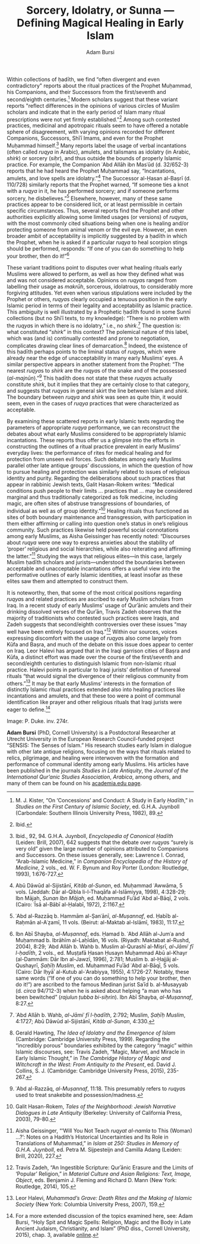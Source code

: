 ﻿---
layout: post
title: Sorcery, Idolatry, or Sunna — Defining Magical Healing in Early Islam
author: Adam Bursi
categories: contributions
tags: [contributions]
image: adam_bursi.jpg 
---

Within collections of ḥadīth, we find “often divergent and even contradictory" reports about the ritual practices of the Prophet Muḥammad, his Companions, and their Successors from the first/seventh and second/eighth centuries.[^1] Modern scholars suggest that these variant reports "reflect differences in the opinions of various circles of Muslim scholars and indicate that in the early period of Islam many ritual prescriptions were not yet firmly established."[^2] Among such contested practices, medicinal and apotropaic rituals seem to have offered a notable sphere of disagreement, with varying opinions recorded for different Companions, Successors, Shīʿī Imams, and even for the Prophet Muḥammad himself.[^3] Many reports label the usage of verbal incantations (often called *ruqya* in Arabic), amulets, and talismans as idolatry (in Arabic, *shirk*) or sorcery (*siḥr*), and thus outside the bounds of properly Islamic practice. For example, the Companion ʿAbd Allāh ibn Masʿūd (d. 32/652-3) reports that he had heard the Prophet Muḥammad say, “Incantations, amulets, and love spells are idolatry.”[^4] The Successor al-Ḥasan al-Baṣrī (d. 110/728) similarly reports that the Prophet warned, “If someone ties a knot with a *ruqya* in it, he has performed sorcery; and if someone performs sorcery, he disbelieves.”[^5] Elsewhere, however, many of these same practices appear to be considered licit, or at least permissible in certain specific circumstances. Thus, several reports find the Prophet and other authorities explicitly allowing some limited usages (or versions) of *ruqya*s, with the most commonly cited situations being when one is healing and/or protecting someone from animal venom or the evil eye. However, an even broader ambit of acceptability is implicitly suggested by a ḥadīth in which the Prophet, when he is asked if a particular *ruqya* to heal scorpion stings should be performed, responds: “If one of you can do something to help your brother, then do it!”[^6]


These variant traditions point to disputes over what healing rituals early Muslims were allowed to perform, as well as how they defined what was and was not considered acceptable. Opinions on *ruqya*s ranged from labelling their usage as *makrūh*, sorcerous, idolatrous, to considerably more forgiving attitudes. Yet even when various stipulations were included by the Prophet or others, *ruqya*s clearly occupied a tenuous position in the early Islamic period in terms of their legality and acceptability as Islamic practice. This ambiguity is well illustrated by a Prophetic ḥadīth found in some Sunnī collections (but no Shīʿī texts, to my knowledge): “There is no problem with the *ruqya*s in which there is no idolatry,” i.e., no *shirk*.[^7] The question is: what constituted “*shirk*” in this context? The polemical nature of this label, which was (and is) continually contested and prone to negotiation, complicates drawing clear lines of demarcation.[^8] Indeed, the existence of this ḥadīth perhaps points to the liminal status of *ruqya*s, which were already near the edge of unacceptability in many early Muslims’ eyes. A similar perspective appears in another statement from the Prophet: “The nearest *ruqya*s to *shirk* are the *ruqya*s of the snake and of the possessed (*al-majnūn*).”[^9] This ḥadīth does not state that these *ruqya*s actually constitute *shirk*, but it implies that they are certainly close to that category, and suggests that *ruqya*s in general skirt the line between Islam and *shirk*. The boundary between *ruqya* and *shirk* was seen as quite thin, it would seem, even in the cases of *ruqya* practices that were characterized as acceptable.


By examining these scattered reports in early Islamic texts regarding the parameters of appropriate *ruqya* performance, we can reconstruct the debates about what early Muslims considered to be appropriately Islamic incantations. These reports thus offer us a glimpse into the efforts in constructing the outlines of a ritual practice prevalent in early Muslims’ everyday lives: the performance of rites for medical healing and for protection from unseen evil forces. Such debates among early Muslims parallel other late antique groups’ discussions, in which the question of how to pursue healing and protection was similarly related to issues of religious identity and purity. Regarding the deliberations about such practices that appear in rabbinic Jewish texts, Galit Hasan-Rokem writes: “Medical conditions push people to their limits … practices that … may be considered marginal and thus traditionally categorized as folk medicine, including magic, are often sites of abstruse transgressions of boundaries, of individual as well as of group identity.”[^10] Healing rituals thus functioned as sites of both boundary maintenance and transgression, with participation in them either affirming or calling into question one’s status in one’s religious community. Such practices likewise held powerful social connotations among early Muslims, as Aisha Geissinger has recently noted: “Discourses about *ruqya* were one way to express anxieties about the stability of ‘proper’ religious and social hierarchies, while also reiterating and affirming the latter.”[^11] Studying the ways that religious elites—in this case, largely Muslim ḥadīth scholars and jurists—understood the boundaries between acceptable and unacceptable incantations offers a useful view into the performative outlines of early Islamic identities, at least insofar as these elites saw them and attempted to construct them.


It is noteworthy, then, that some of the most critical positions regarding *ruqya*s and related practices are ascribed to early Muslim scholars from Iraq. In a recent study of early Muslims’ usage of Qurʾānic amulets and their drinking dissolved verses of the Qurʾān, Travis Zadeh observes that the majority of traditionists who contested such practices were Iraqis, and Zadeh suggests that second/eighth controversies over these issues “may well have been entirely focused on Iraq.”[^12] Within our sources, voices expressing discomfort with the usage of *ruqya*s also come largely from Kūfa and Baṣra, and much of the debate on this issue does appear to center on Iraq. Leor Halevi has argued that in the Iraqi garrison cities of Baṣra and Kūfa, a distinct effort was made over the course of the first/seventh and second/eighth centuries to distinguish Islamic from non-Islamic ritual practice. Halevi points in particular to Iraqi jurists’ definition of funereal rituals “that would signal the divergence of their religious community from others.”[^13] It may be that early Muslims’ interests in the formation of distinctly Islamic ritual practices extended also into healing practices like incantations and amulets, and that these too were a point of communal identification like prayer and other religious rituals that Iraqi jurists were eager to define.[^14]

Image: P. Duke. inv. 274r.

[^1]: M. J. Kister, “On ‘Concessions’ and Conduct: A Study in Early *Ḥadīth*,” in *Studies on the First Century of Islamic Society*, ed. G.H.A. Juynboll (Carbondale: Southern Illinois University Press, 1982), 89.

[^2]: Ibid.

[^3]: Ibid., 92, 94. G.H.A. Juynboll, *Encyclopedia of Canonical Ḥadīth* (Leiden: Brill, 2007), 642 suggests that the debate over *ruqya*s “surely is very old” given the large number of opinions attributed to Companions and Successors. On these issues generally, see:  Lawrence I. Conrad, “Arab-Islamic Medicine,” in *Companion Encyclopedia of the History of Medicine*, 2 vols., ed. W. F. Bynum and Roy Porter (London: Routledge, 1993), 1:676-727.

[^4]: Abū Dāwūd al-Sijistānī, *Kitāb al-Sunan*, ed. Muḥammad ʿAwwāma, 5 vols. (Jeddah: Dār al-Qibla li-l-Thaqāfa al-Islāmiyya, 1998), 4:328-29; Ibn Mājah, *Sunan Ibn Mājah*, ed. Muḥammad Fuʾād ʿAbd al-Bāqī, 2 vols. (Cairo: ʿĪsā al-Bābī al-Ḥalabī, 1972), 2:1167.

[^5]: ʿAbd al-Razzāq b. Hammām al-Ṣanʿānī, *al-Muṣannaf*, ed. Ḥabīb al-Raḥmān al-Aʿẓamī, 11 vols. (Beirut: al-Maktab al-Islāmī, 1983), 11:17.

[^6]: Ibn Abī Shayba, *al-Muṣannaf*, eds. Ḥamad b. ʿAbd Allāh al-Jumʿa and Muḥammad b. Ibrāhīm al-Laḥīdān, 16 vols. (Riyadh: Maktabat al-Rushd, 2004), 8:29; ʿAbd Allāh b. Wahb b. Muslim al-Qurashī al-Miṣrī, *al-Jāmiʿ fī l-ḥadīth*, 2 vols., ed. Muṣṭafā Ḥasan Ḥusayn Muḥammad Abū al-Khayr (al-Dammām: Dār Ibn al-Jawzī, 1996), 2:781; Muslim b. al-Ḥajjāj al-Qushayrī, *Ṣaḥīḥ Muslim*, ed. Muḥammad Fuʾād ʿAbd al-Bāqī, 5 vols. (Cairo: Dār Iḥyāʾ al-Kutub al-ʿArabiyya, 1955), 4:1726-27. Notably, these same words (“If one of you can do something to help your brother, then do it!”) are ascribed to the famous Medinan jurist Saʿīd b. al-Musayyab (d. *circa* 94/712-3) when he is asked about helping “a man who has been bewitched” (*rajulun ṭubba bi-siḥrin*). Ibn Abī Shayba, *al-Muṣannaf*, 8:27.

[^7]: ʿAbd Allāh b. Wahb, *al-Jāmiʿ fī l-ḥadīth*, 2:792; Muslim, *Ṣaḥīḥ Muslim*, 4:1727; Abū Dāwūd al-Sijistānī, *Kitāb al-Sunan*, 4:330.

[^8]: Gerald Hawting, *The Idea of Idolatry and the Emergence of Islam* (Cambridge: Cambridge University Press, 1999). Regarding the “incredibly porous” boundaries exhibited by the category “magic” within Islamic discourses, see: Travis Zadeh, “Magic, Marvel, and Miracle in Early Islamic Thought,” in *The Cambridge History of Magic and Witchcraft in the West: From Antiquity to the Present*, ed. David J. Collins, S. J. (Cambridge: Cambridge University Press, 2015), 235-267.

[^9]: ʿAbd al-Razzāq, *al-Muṣannaf*, 11:18. This presumably refers to *ruqya*s used to treat snakebite and possession/madness.

[^10]: Galit Hasan-Rokem, *Tales of the Neighborhood: Jewish Narrative Dialogues in Late Antiquity* (Berkeley: University of California Press, 2003), 79-80.

[^11]: Aisha Geissinger, “‘Will You Not Teach *ruqyat al-namla* to This (Woman) …?’: Notes on a Hadith’s Historical Uncertainties and Its Role in Translations of Muḥammad,” in *Islam at 250: Studies in Memory of G.H.A. Juynboll*, ed. Petra M. Sijpesteijn and Camilla Adang (Leiden: Brill, 2020), 227.

[^12]: Travis Zadeh, “An Ingestible Scripture: Qurʾānic Erasure and the Limits of ‘Popular’ Religion,” in *Material Culture and Asian Religions: Text, Image, Object*, eds. Benjamin J. Fleming and Richard D. Mann (New York: Routledge, 2014), 105.

[^13]: Leor Halevi, *Muhammad’s Grave: Death Rites and the Making of Islamic Society* (New York: Columbia University Press, 2007), 159.

[^14]: For a more extended discussion of the topics examined here, see: Adam Bursi, “Holy Spit and Magic Spells: Religion, Magic and the Body in Late Ancient Judaism, Christianity, and Islam” (PhD diss., Cornell University, 2015), chap. 3, available [online](https://hdl.handle.net/1813/40591).


**Adam Bursi** (PhD, Cornell University) is a Postdoctoral Researcher at Utrecht University in the European Research Council-funded project “SENSIS: The Senses of Islam.” His research studies early Islam in dialogue with other late antique religions, focusing on the ways that rituals related to relics, pilgrimage, and healing were interwoven with the formation and performance of communal identity among early Muslims. His articles have been published in the journals *Studies in Late Antiquity*, the *Journal of the International Qur’anic Studies Association*, *Arabica*, among others, and many of them can be found on his [academia.edu page](https://adambursi.academia.edu).

